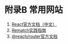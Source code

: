# 附录B 常用网站

1. [React官方文档（中文）](https://www.reactjscn.com/)
2. [Rematch实践指南](https://rematch.gitbook.io/handbook/)
3. [@reach/router官方文档](https://reach.tech/router)

